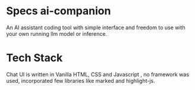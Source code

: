 # Specs ai-companion
An AI assistant coding tool with simple interface and freedom to use with your own running llm model or inference.


# Tech Stack
Chat UI is written in Vanilla HTML, CSS and Javascript , no framework was used, incorporated few libraries like marked and highlight-js.
